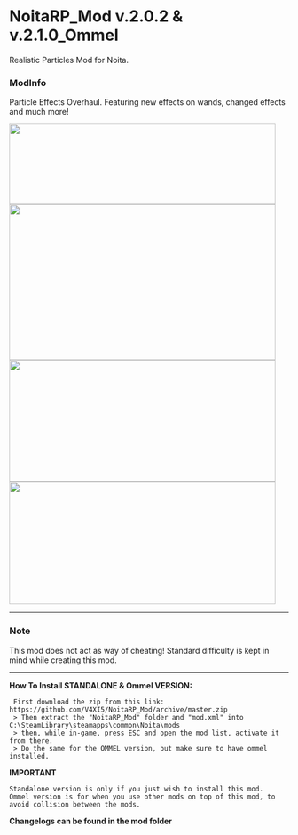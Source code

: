 # **NoitaRP_Mod v.2.0.2 & v.2.1.0_Ommel**
 Realistic Particles Mod for Noita.


### **ModInfo**
Particle Effects Overhaul.
Featuring new effects on wands, changed effects and much more! 


<img src="https://media.giphy.com/media/jru9CWPtoqKv5jcguB/giphy.gif" width="480" height="145" />

<img src="https://media.giphy.com/media/j6ZlvkEDtzChIlXILO/giphy.gif" width="480" height="280" />

<img src="https://media.giphy.com/media/eiGjjtU2F5W3z7ud5Y/giphy.gif" width="480" height="220" />

<img src="https://media.giphy.com/media/mCDtczcdIjGlHHtoYQ/giphy.gif" width="480" height="220" />

---

### **Note**
This mod does not act as way of cheating!
Standard difficulty is kept in mind while creating this mod.

-----




**How To Install STANDALONE & Ommel VERSION:**
```
 First download the zip from this link: https://github.com/V4XI5/NoitaRP_Mod/archive/master.zip
 > Then extract the "NoitaRP_Mod" folder and "mod.xml" into C:\SteamLibrary\steamapps\common\Noita\mods
 > then, while in-game, press ESC and open the mod list, activate it from there.
 > Do the same for the OMMEL version, but make sure to have ommel installed.
```

**IMPORTANT**
```
Standalone version is only if you just wish to install this mod.
Ommel version is for when you use other mods on top of this mod, to avoid collision between the mods.
```

**Changelogs can be found in the mod folder**
